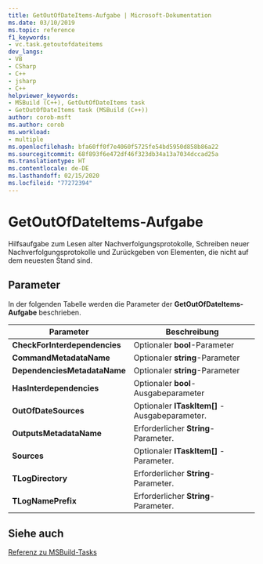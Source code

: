 ```yaml
---
title: GetOutOfDateItems-Aufgabe | Microsoft-Dokumentation
ms.date: 03/10/2019
ms.topic: reference
f1_keywords:
- vc.task.getoutofdateitems
dev_langs:
- VB
- CSharp
- C++
- jsharp
- C++
helpviewer_keywords:
- MSBuild (C++), GetOutOfDateItems task
- GetOutOfDateItems task (MSBuild (C++))
author: corob-msft
ms.author: corob
ms.workload:
- multiple
ms.openlocfilehash: bfa60ff0f7e4060f5725fe54bd5950d858b86a22
ms.sourcegitcommit: 68f893f6e472df46f323db34a13a7034dccad25a
ms.translationtype: HT
ms.contentlocale: de-DE
ms.lasthandoff: 02/15/2020
ms.locfileid: "77272394"
---
```

# <a name="getoutofdateitems-task"></a>GetOutOfDateItems-Aufgabe

Hilfsaufgabe zum Lesen alter Nachverfolgungsprotokolle, Schreiben neuer Nachverfolgungsprotokolle und Zurückgeben von Elementen, die nicht auf dem neuesten Stand sind.

## <a name="parameters"></a>Parameter

In der folgenden Tabelle werden die Parameter der **GetOutOfDateItems-Aufgabe** beschrieben.

|Parameter|Beschreibung|
|---------------|-----------------|
|**CheckForInterdependencies**|Optionaler **bool**-Parameter|
|**CommandMetadataName**|Optionaler **string**-Parameter|
|**DependenciesMetadataName**|Optionaler **string**-Parameter|
|**HasInterdependencies**|Optionaler **bool**-Ausgabeparameter|
|**OutOfDateSources**|Optionaler **ITaskItem[]** -Ausgabeparameter.|
|**OutputsMetadataName**|Erforderlicher **String**-Parameter.|
|**Sources**|Optionaler **ITaskItem[]** -Parameter.|
|**TLogDirectory**|Erforderlicher **String**-Parameter.|
|**TLogNamePrefix**|Erforderlicher **String**-Parameter.|

## <a name="see-also"></a>Siehe auch

[Referenz zu MSBuild-Tasks](../msbuild/msbuild-task-reference.md)